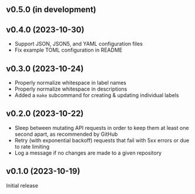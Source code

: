 v0.5.0 (in development)
-----------------------

v0.4.0 (2023-10-30)
-------------------
- Support JSON, JSON5, and YAML configuration files
- Fix example TOML configuration in README

v0.3.0 (2023-10-24)
-------------------
- Properly normalize whitespace in label names
- Properly normalize whitespace in descriptions
- Added a `make` subcommand for creating & updating individual labels

v0.2.0 (2023-10-22)
-------------------
- Sleep between mutating API requests in order to keep them at least one second
  apart, as recommended by GitHub
- Retry (with exponential backoff) requests that fail with 5xx errors or due to
  rate limiting
- Log a message if no changes are made to a given repository

v0.1.0 (2023-10-19)
-------------------
Initial release
